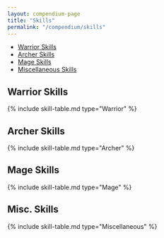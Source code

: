 ```yaml
---
layout: compendium-page
title: "Skills"
permalink: "/compendium/skills"
---
```


- [Warrior Skills](#warrior-skills)
- [Archer Skills](#archer-skills)
- [Mage Skills](#mage-skills)
- [Miscellaneous Skills](#misc-skills)

## Warrior Skills

{% include skill-table.md type="Warrior" %}

## Archer Skills

{% include skill-table.md type="Archer" %}

## Mage Skills

{% include skill-table.md type="Mage" %}

## Misc. Skills

{% include skill-table.md type="Miscellaneous" %}
